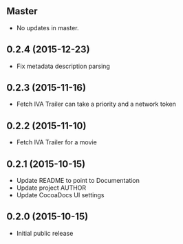 ## Master

* No updates in master.

## 0.2.4 (2015-12-23)

* Fix metadata description parsing

## 0.2.3 (2015-11-16)

* Fetch IVA Trailer can take a priority and a network token

## 0.2.2 (2015-11-10)

* Fetch IVA Trailer for a movie

## 0.2.1 (2015-10-15)

* Update README to point to Documentation
* Update project AUTHOR
* Update CocoaDocs UI settings

## 0.2.0 (2015-10-15)

* Initial public release
